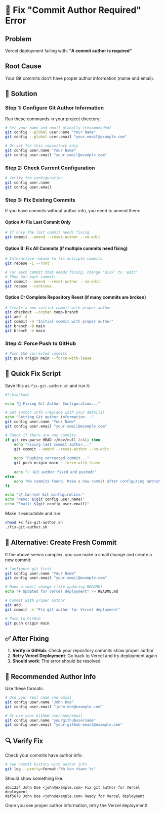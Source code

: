 # 🚨 Fix "Commit Author Required" Error

## Problem
Vercel deployment failing with: **"A commit author is required"**

## Root Cause
Your Git commits don't have proper author information (name and email).

## 🔧 Solution

### Step 1: Configure Git Author Information
Run these commands in your project directory:

```bash
# Set your name and email globally (recommended)
git config --global user.name "Your Name"
git config --global user.email "your.email@example.com"

# Or set for this repository only
git config user.name "Your Name"
git config user.email "your.email@example.com"
```

### Step 2: Check Current Configuration
```bash
# Verify the configuration
git config user.name
git config user.email
```

### Step 3: Fix Existing Commits
If you have commits without author info, you need to amend them:

#### Option A: Fix Last Commit Only
```bash
# If only the last commit needs fixing
git commit --amend --reset-author --no-edit
```

#### Option B: Fix All Commits (if multiple commits need fixing)
```bash
# Interactive rebase to fix multiple commits
git rebase -i --root

# For each commit that needs fixing, change 'pick' to 'edit'
# Then for each commit:
git commit --amend --reset-author --no-edit
git rebase --continue
```

#### Option C: Complete Repository Reset (if many commits are broken)
```bash
# Create a new initial commit with proper author
git checkout --orphan temp-branch
git add -A
git commit -m "Initial commit with proper author"
git branch -D main
git branch -m main
```

### Step 4: Force Push to GitHub
```bash
# Push the corrected commits
git push origin main --force-with-lease
```

## 🚀 Quick Fix Script

Save this as `fix-git-author.sh` and run it:

```bash
#!/bin/bash

echo "🔧 Fixing Git Author Configuration..."

# Set author info (replace with your details)
echo "Setting Git author information..."
git config user.name "Your Name"
git config user.email "your.email@example.com"

# Check if there are any commits
if git rev-parse HEAD >/dev/null 2>&1; then
    echo "Fixing last commit author..."
    git commit --amend --reset-author --no-edit
    
    echo "Pushing corrected commit..."
    git push origin main --force-with-lease
    
    echo "✅ Git author fixed and pushed!"
else
    echo "No commits found. Make a new commit after configuring author."
fi

echo "📋 Current Git configuration:"
echo "Name: $(git config user.name)"
echo "Email: $(git config user.email)"
```

Make it executable and run:
```bash
chmod +x fix-git-author.sh
./fix-git-author.sh
```

## 🚀 Alternative: Create Fresh Commit

If the above seems complex, you can make a small change and create a new commit:

```bash
# Configure git first
git config user.name "Your Name"
git config user.email "your.email@example.com"

# Make a small change (like updating README)
echo "# Updated for Vercel deployment" >> README.md

# Commit with proper author
git add .
git commit -m "Fix git author for Vercel deployment"

# Push to GitHub
git push origin main
```

## ✅ After Fixing

1. **Verify in GitHub**: Check your repository commits show proper author
2. **Retry Vercel Deployment**: Go back to Vercel and try deployment again
3. **Should work**: The error should be resolved

## 🎯 Recommended Author Info

Use these formats:

```bash
# Use your real name and email
git config user.name "John Doe"
git config user.email "john.doe@example.com"

# Or use your GitHub username/email
git config user.name "yourgithubusername" 
git config user.email "your-github-email@example.com"
```

## 🔍 Verify Fix

Check your commits have author info:
```bash
# See commit history with author info
git log --pretty=format:"%h %an <%ae> %s"
```

Should show something like:
```
abc1234 John Doe <john@example.com> Fix git author for Vercel deployment
def5678 John Doe <john@example.com> Ready for Vercel deployment
```

Once you see proper author information, retry the Vercel deployment!